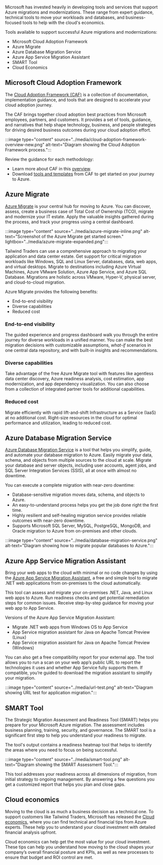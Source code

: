 Microsoft has invested heavily in developing tools and services that support Azure migrations and modernizations. These range from expert guidance, technical tools to move your workloads and databases, and business-focused tools to help with the cloud's economics.

Tools available to support successful Azure migrations and modernizations:

- Microsoft Cloud Adoption Framework
- Azure Migrate
- Azure Database Migration Service
- Azure App Service Migration Assistant
- SMART Tool
- Cloud Economics

## Microsoft Cloud Adoption Framework

The [Cloud Adoption Framework (CAF)](/azure/cloud-adoption-framework/?azure-portal=true) is a collection of documentation, implementation guidance, and tools that are designed to accelerate your cloud adoption journey.

The CAF brings together cloud adoption best practices from Microsoft employees, partners, and customers. It provides a set of tools, guidance, and narratives that help shape technology, business, and people strategies for driving desired business outcomes during your cloud adoption effort.

:::image type="content" source="../media/cloud-adoption-framework-overview-new.png" alt-text="Diagram showing the Cloud Adoption Framework process.":::

Review the guidance for each methodology:
- Learn more about CAF in this [overview](/azure/cloud-adoption-framework/overview/?azure-portal=true).
- Download [tools and templates](/azure/cloud-adoption-framework/resources/tools-templates) from CAF to get started on your journey to Azure.

## Azure Migrate

[Azure Migrate](https://azure.microsoft.com/products/azure-migrate) is your central hub for moving to Azure. You can discover, assess, create a business case of Total Cost of Ownership (TCO), migrate and modernize your IT estate. Apply the valuable insights gathered during the process, and track your progress using a central dashboard.

:::image type="content" source="../media/azure-migrate-inline.png" alt-text="Screenshot of the Azure Migrate get started screen." lightbox="../media/azure-migrate-expanded.png":::

Tailwind Traders can use a comprehensive approach to migrating your application and data center estate. Get support for critical migration workloads like Windows, SQL and Linux Server, databases, data, web apps, and virtual desktops. Migrate to destinations including Azure Virtual Machines, Azure VMware Solution, Azure App Service, and Azure SQL Database. Migrations are holistic across VMware, Hyper-V, physical server, and cloud-to-cloud migration.

Azure Migrate provides the following benefits:

- End-to-end visibility
- Diverse capabilities
- Reduced cost

### End-to-end visibility

The guided experience and progress dashboard walk you through the entire journey for diverse workloads in a unified manner. You can make the best migration decisions with customizable assumptions, *what-if* scenarios in one central data repository, and with built-in insights and recommendations.

### Diverse capabilities

Take advantage of the free Azure Migrate tool with features like agentless data center discovery, Azure readiness analysis, cost estimation, app modernization, and app dependency visualization. You can also choose from a collection of integrated partner tools for additional capabilities.

### Reduced cost

Migrate efficiently with rapid lift-and-shift Infrastructure as a Service (IaaS) at no additional cost. Right-size resources in the cloud for optimal performance and utilization, leading to reduced cost.

## Azure Database Migration Service

[Azure Database Migration Service](https://azure.microsoft.com/services/database-migration/?azure-portal=true) is a tool that helps you simplify, guide, and automate your database migration to Azure. Easily migrate your data, schema, and objects from multiple sources to the cloud at scale. Migrate your database and server objects, including user accounts, agent jobs, and SQL Server Integration Services (SSIS), all at once with almost no downtime.

You can execute a complete migration with near-zero downtime:

- Database-sensitive migration moves data, schema, and objects to Azure.
- An easy-to-understand process helps you get the job done right the first time.
- Highly resilient and self-healing migration service provides reliable outcomes with near-zero downtime.
- Supports Microsoft SQL Server, MySQL, PostgreSQL, MongoDB, and Oracle migration to Azure from on-premises and other clouds.

:::image type="content" source="../media/database-migration-service.png" alt-text="Diagram showing how to migrate popular databases to Azure.":::

## Azure App Service Migration Assistant

Bring your web apps to the cloud with minimal or no code changes by using the [Azure App Service Migration Assistant](/azure/app-service/app-service-asp-net-migration#app-service-migration-tools-and-resources), a free and simple tool to migrate .NET web applications from on-premises to the cloud automatically.

This tool can assess and migrate your on-premises .NET, Java, and Linux web apps to Azure. Run readiness checks and get potential remediation steps for common issues. Receive step-by-step guidance for moving your web app to App Service.

Versions of the Azure App Service Migration Assistant:

- Migrate .NET web apps from Windows OS to App Service
- App Service migration assistant for Java on Apache Tomcat Preview (Linux)
- App Service migration assistant for Java on Apache Tomcat Preview (Windows)

You can also get a free compatibility report for your external app. The tool allows you to run a scan on your web app’s public URL to report the technologies it uses and whether App Service fully supports them. If compatible, you’re guided to download the migration assistant to simplify your migration.

:::image type="content" source="../media/url-test.png" alt-text="Diagram showing URL test for application migration.":::

## SMART Tool

The Strategic Migration Assessment and Readiness Tool (SMART) helps you prepare for your Microsoft Azure migration. The assessment includes business planning, training, security, and governance. The SMART tool is a significant first step to help you understand your readiness to migrate.

The tool's output contains a readiness heatmap tool that helps to identify the areas where you need to focus on being successful.

:::image type="content" source="../media/smart-tool.png" alt-text="Diagram showing the SMART Assessment Tool.":::

This tool addresses your readiness across all dimensions of migration, from initial strategy to ongoing management. By answering a few questions you get a customized report that helps you plan and close gaps.

## Cloud economics

Moving to the cloud is as much a business decision as a technical one. To support customers like Tailwind Traders, Microsoft has released the [Cloud economics](https://origin.azureprod.microsoft.com/en-us/solutions/cloud-economics/), where you can find technical and financial tips from Azure experts. These help you to understand your cloud investment with detailed financial analysis upfront.

Cloud economics can help get the most value for your cloud investment. These tips can help you understand how moving to the cloud shapes your company’s overall financial posture and KPIs, as well as new processes to ensure that budget and ROI control are met.
